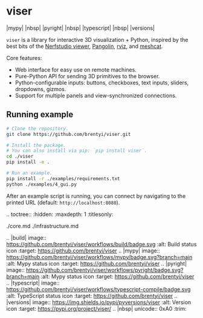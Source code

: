 # viser

|mypy| |nbsp| |pyright| |nbsp| |typescript| |nbsp| |versions|

`viser` is a library for interactive 3D visualization + Python, inspired by the
best bits of the
[Nerfstudio viewer](https://github.com/nerfstudio-project/nerfstudio),
[Pangolin](https://github.com/stevenlovegrove/Pangolin),
[rviz](https://wiki.ros.org/rviz/), and
[meshcat](https://github.com/rdeits/meshcat).

Core features:

- Web interface for easy use on remote machines.
- Pure-Python API for sending 3D primitives to the browser.
- Python-configurable inputs: buttons, checkboxes, text inputs, sliders,
  dropdowns, gizmos.
- Support for multiple panels and view-synchronized connections.

## Running example

```bash
# Clone the repository.
git clone https://github.com/brentyi/viser.git

# Install the package.
# You can also install via pip: `pip install viser`.
cd ./viser
pip install -e .

# Run an example.
pip install -r ./examples/requirements.txt
python ./examples/4_gui.py
```

After an example script is running, you can connect by navigating to the printed
URL (default: `http://localhost:8080`).

<!-- prettier-ignore-start -->

.. toctree::
   :hidden:
   :maxdepth: 1
   :titlesonly:

   ./core.md
   ./infrastructure.md


.. |build| image:: https://github.com/brentyi/viser/workflows/build/badge.svg
   :alt: Build status icon
   :target: https://github.com/brentyi/viser
.. |mypy| image:: https://github.com/brentyi/viser/workflows/mypy/badge.svg?branch=main
   :alt: Mypy status icon
   :target: https://github.com/brentyi/viser
.. |pyright| image:: https://github.com/brentyi/viser/workflows/pyright/badge.svg?branch=main
   :alt: Mypy status icon
   :target: https://github.com/brentyi/viser
.. |typescript| image:: https://github.com/brentyi/viser/workflows/typescript-compile/badge.svg
   :alt: TypeScript status icon
   :target: https://github.com/brentyi/viser
.. |versions| image:: https://img.shields.io/pypi/pyversions/viser
   :alt: Version icon
   :target: https://pypi.org/project/viser/
.. |nbsp| unicode:: 0xA0
   :trim:

<!-- prettier-ignore-end -->
